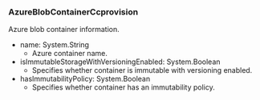 ### AzureBlobContainerCcprovision
Azure blob container information.

- name: System.String
  - Azure container name.
- isImmutableStorageWithVersioningEnabled: System.Boolean
  - Specifies whether container is immutable with versioning enabled.
- hasImmutabilityPolicy: System.Boolean
  - Specifies whether container has an immutability policy.
